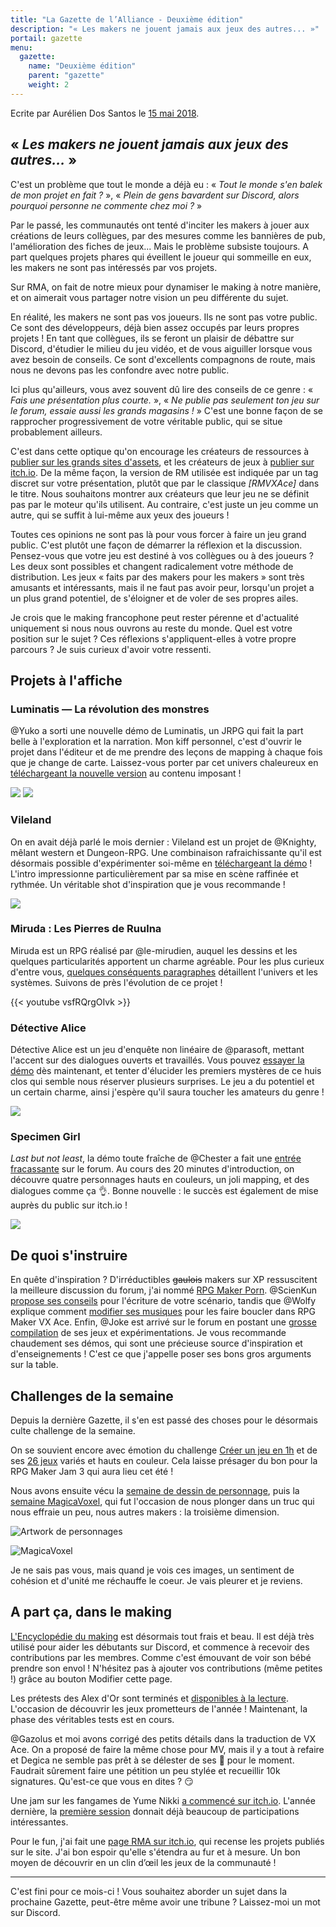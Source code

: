 ```yaml
---
title: "La Gazette de l’Alliance - Deuxième édition"
description: "« Les makers ne jouent jamais aux jeux des autres... »"
portail: gazette
menu:
  gazette:
    name: "Deuxième édition"
    parent: "gazette"
    weight: 2
---
```


Ecrite par Aurélien Dos Santos le [15 mai 2018](https://rpgmakeralliance.com/d/164-la-gazette-de-lalliance-deuxieme-edition).

## « *Les makers ne jouent jamais aux jeux des autres...* »

C'est un problème que tout le monde a déjà eu : « *Tout le monde s'en balek de mon projet en fait ?* », « *Plein de gens bavardent sur Discord, alors pourquoi personne ne commente chez moi ?* »

Par le passé, les communautés ont tenté d'inciter les makers à jouer aux créations de leurs collègues, par des mesures comme les bannières de pub, l'amélioration des fiches de jeux... Mais le problème subsiste toujours. A part quelques projets phares qui éveillent le joueur qui sommeille en eux, les makers ne sont pas intéressés par vos projets.

Sur RMA, on fait de notre mieux pour dynamiser le making à notre manière, et on aimerait vous partager notre vision un peu différente du sujet.

En réalité, les makers ne sont pas vos joueurs. Ils ne sont pas votre public. Ce sont des développeurs, déjà bien assez occupés par leurs propres projets ! En tant que collègues, ils se feront un plaisir de débattre sur Discord, d'étudier le milieu du jeu vidéo, et de vous aiguiller lorsque vous avez besoin de conseils. Ce sont d'excellents compagnons de route, mais nous ne devons pas les confondre avec notre public.

Ici plus qu'ailleurs, vous avez souvent dû lire des conseils de ce genre : « *Fais une présentation plus courte.* », « *Ne publie pas seulement ton jeu sur le forum, essaie aussi les grands magasins !* » C'est une bonne façon de se rapprocher progressivement de votre véritable public, qui se situe probablement ailleurs.

C'est dans cette optique qu'on encourage les créateurs de ressources à [publier sur les grands sites d'assets](https://rpgmakeralliance.com/d/105), et les créateurs de jeux à [publier sur itch.io](https://wiki.rpgmakeralliance.com/publier/). De la même façon, la version de RM utilisée est indiquée par un tag discret sur votre présentation, plutôt que par le classique *[RMVXAce]* dans le titre. Nous souhaitons montrer aux créateurs que leur jeu ne se définit pas par le moteur qu'ils utilisent. Au contraire, c'est juste un jeu comme un autre, qui se suffit à lui-même aux yeux des joueurs !

Toutes ces opinions ne sont pas là pour vous forcer à faire un jeu grand public. C'est plutôt une façon de démarrer la réflexion et la discussion. Pensez-vous que votre jeu est destiné à vos collègues ou à des joueurs ? Les deux sont possibles et changent radicalement votre méthode de distribution. Les jeux « faits par des makers pour les makers » sont très amusants et intéressants, mais il ne faut pas avoir peur, lorsqu'un projet a un plus grand potentiel, de s'éloigner et de voler de ses propres ailes.

Je crois que le making francophone peut rester pérenne et d'actualité uniquement si nous nous ouvrons au reste du monde. Quel est votre position sur le sujet ? Ces réflexions s'appliquent-elles à votre propre parcours ? Je suis curieux d'avoir votre ressenti.

## Projets à l'affiche

### Luminatis — La révolution des monstres

@Yuko a sorti une nouvelle démo de Luminatis, un JRPG qui fait la part belle à l'exploration et la narration. Mon kiff personnel, c'est d'ouvrir le projet dans l'éditeur et de me prendre des leçons de mapping à chaque fois que je change de carte. Laissez-vous porter par cet univers chaleureux en [téléchargeant la nouvelle version](https://rpgmakeralliance.com/d/128-luminatis) au contenu imposant !

![](https://4.bp.blogspot.com/-MeILuPzsdZc/VsuH0MeiTWI/AAAAAAAAAGs/ZxAUNTASONk/s320/Cascades.PNG) ![](https://1.bp.blogspot.com/-duYSp5nPohw/VsuIKdHYlVI/AAAAAAAAAHA/IduJFf8LWaU/s320/Socotra2.PNG)

### Vileland

On en avait déjà parlé le mois dernier : Vileland est un projet de @Knighty, mêlant western et Dungeon-RPG. Une combinaison rafraichissante qu'il est désormais possible d'expérimenter soi-même en [téléchargeant la démo](https://rpgmakeralliance.com/d/111-vileland/9) ! L'intro impressionne particulièrement par sa mise en scène raffinée et rythmée. Un véritable shot d'inspiration que je vous recommande !

![](https://nsa39.casimages.com/img/2018/03/08/18030808273637687.png)

### Miruda : Les Pierres de Ruulna

Miruda est un RPG réalisé par @le-mirudien, auquel les dessins et les quelques particularités apportent un charme agréable. Pour les plus curieux d'entre vous, [quelques conséquents paragraphes](https://rpgmakeralliance.com/d/156-miruda-les-pierres-de-ruulna) détaillent l'univers et les systèmes. Suivons de près l'évolution de ce projet !

{{< youtube vsfRQrgOIvk >}}

### Détective Alice

Détective Alice est un jeu d'enquête non linéaire de @parasoft, mettant l'accent sur des dialogues ouverts et travaillés. Vous pouvez [essayer la démo](https://rpgmakeralliance.com/d/150-detective-alice) dès maintenant, et tenter d'élucider les premiers mystères de ce huis clos qui semble nous réserver plusieurs surprises. Le jeu a du potentiel et un certain charme, ainsi j'espère qu'il saura toucher les amateurs du genre !

![](https://i.imgur.com/Yp22U1Y.png)

### Specimen Girl

*Last but not least*, la démo toute fraîche de @Chester a fait une [entrée fracassante](https://rpgmakeralliance.com/d/141-specimen-girl) sur le forum. Au cours des 20 minutes d'introduction, on découvre quatre personnages hauts en couleurs, un joli mapping, et des dialogues comme ça :ok_hand:. Bonne nouvelle : le succès est également de mise auprès du public sur itch.io !

![](https://i.imgur.com/JV5lGTn.png)

## De quoi s'instruire

En quête d'inspiration ? D'irréductibles ~~gaulois~~ makers sur XP ressuscitent la meilleure discussion du forum, j'ai nommé [RPG Maker Porn](https://rpgmakeralliance.com/d/13-rpg-maker-porn/30). @ScienKun [propose ses conseils](https://rpgmakeralliance.com/d/114-aide-pour-votre-scenario) pour l'écriture de votre scénario, tandis que @Wolfy explique comment [modifier ses musiques](https://rpgmakeralliance.com/d/122-boucler-une-musique-avec-classe) pour les faire boucler dans RPG Maker VX Ace. Enfin, @Joke est arrivé sur le forum en postant une [grosse compilation](https://rpgmakeralliance.com/d/144) de ses jeux et expérimentations. Je vous recommande chaudement ses démos, qui sont une précieuse source d'inspiration et d'enseignements ! C'est ce que j'appelle poser ses bons gros arguments sur la table.

## Challenges de la semaine

Depuis la dernière Gazette, il s'en est passé des choses pour le désormais culte challenge de la semaine.

On se souvient encore avec émotion du challenge [Créer un jeu en 1h](https://rpgmakeralliance.com/d/118) et de ses [26 jeux](https://itch.io/jam/rpgmaker1hour/entries) variés et hauts en couleur. Cela laisse présager du bon pour la RPG Maker Jam 3 qui aura lieu cet été !

Nous avons ensuite vécu la [semaine de dessin de personnage](https://rpgmakeralliance.com/d/135), puis la [semaine MagicaVoxel](https://rpgmakeralliance.com/d/153), qui fut l'occasion de nous plonger dans un truc qui nous effraie un peu, nous autres makers : la troisième dimension.

![Artwork de personnages](https://i.imgur.com/1pZEWsF.png)

![MagicaVoxel](https://i.imgur.com/7PvHkLN.png)

Je ne sais pas vous, mais quand je vois ces images, un sentiment de cohésion et d'unité me réchauffe le coeur. Je vais pleurer et je reviens.

## A part ça, dans le making

[L'Encyclopédie du making](https://wiki.rpgmakeralliance.com/) est désormais tout frais et beau. Il est déjà très utilisé pour aider les débutants sur Discord, et commence à recevoir des contributions par les membres. Comme c'est émouvant de voir son bébé prendre son envol ! N'hésitez pas à ajouter vos contributions (même petites !) grâce au bouton Modifier cette page.

Les prétests des Alex d'Or sont terminés et [disponibles à la lecture](https://www.alexdor.info/?p=commentaires&news=404). L'occasion de découvrir les jeux prometteurs de l'année ! Maintenant, la phase des véritables tests est en cours.

@Gazolus et moi avons corrigé des petits détails dans la traduction de VX Ace. On a proposé de faire la même chose pour MV, mais il y a tout à refaire et Degica ne semble pas prêt à se délester de ses :money_with_wings: pour le moment. Faudrait sûrement faire une pétition un peu stylée et recueillir 10k signatures. Qu'est-ce que vous en dites ? :smirk:

Une jam sur les fangames de Yume Nikki [a commencé sur itch.io](https://itch.io/jam/dream-diary-jam-2-yume-nikki-jam-). L'année dernière, la [première session](https://itch.io/jam/dream-diary-jam/entries) donnait déjà beaucoup de participations intéressantes.

Pour le fun, j'ai fait une [page RMA sur itch.io](https://rpgmakeralliance.itch.io/), qui recense les projets publiés sur le site. J'ai bon espoir qu'elle s'étendra au fur et à mesure. Un bon moyen de découvrir en un clin d’œil les jeux de la communauté !

---

C'est fini pour ce mois-ci ! Vous souhaitez aborder un sujet dans la prochaine Gazette, peut-être même avoir une tribune ? Laissez-moi un mot sur Discord.
